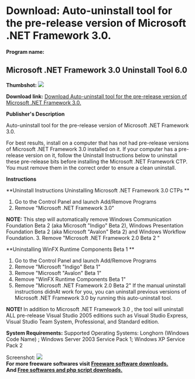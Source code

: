 # Download: Auto-uninstall tool for the pre-release version of Microsoft .NET Framework 3.0.

**Program name:**

## Microsoft .NET Framework 3.0 Uninstall Tool 6.0

  
**Thumbshot:** ![](http://www.freewarefiles.com/screenshot/nopic.gif)   
  
**Download link:** [Download Auto-uninstall tool for the pre-release version of Microsoft .NET Framework 3.0.](http://freesoftwares.boysofts.com/Microsoft-NET-Framework-Uninstall-Tool_program_23340.html)  
  


**Publisher's Description**  
  


Auto-uninstall tool for the pre-release version of Microsoft .NET Framework 3.0. 

For best results, install on a computer that has not had pre-release versions of Microsoft .NET Framework 3.0 installed on it. If your computer has a pre-release version on it, follow the Uninstall Instructions below to uninstall these pre-release bits before installing the Microsoft .NET Framework CTP. You must remove them in the correct order to ensure a clean uninstall.

**Instructions**

**Uninstall Instructions Uninstalling Microsoft .NET Framework 3.0 CTPs **

  1. Go to the Control Panel and launch Add/Remove Programs 
  2. Remove "Microsoft .NET Framework 3.0"   
  
**NOTE:** This step will automatically remove Windows Communication Foundation Beta 2 (aka Microsoft "Indigo" Beta 2), Windows Presentation Foundation Beta 2 (aka Microsoft "Avalon" Beta 2) and Windows Workflow Foundation. 
  3. Remove "Microsoft .NET Framework 2.0 Beta 2 " 

**Uninstalling WinFX Runtime Components Beta 1 **

  1. Go to the Control Panel and launch Add/Remove Programs 
  2. Remove "Microsoft "Indigo" Beta 1" 
  3. Remove "Microsoft "Avalon" Beta 1" 
  4. Remove "WinFX Runtime Components Beta 1" 
  5. Remove "Microsoft .NET Framework 2.0 Beta 2" 
If the manual uninstall instructions didnAt work for you, you can uninstall previous versions of Microsoft .NET Framework 3.0 by running this auto-uninstall tool. 

**NOTE!** In addition to Microsoft .NET Framework 3.0 , the tool will uninstall ALL pre-release Visual Studio 2005 editions such as Visual Studio Express, Visual Studio Team System, Professional, and Standard edition. 

**System Requirements:** Supported Operating Systems: Longhorn (Windows Code Name) ; Windows Server 2003 Service Pack 1; Windows XP Service Pack 2

  
  
Screenshot: ![](http://www.freewarefiles.com/screenshot/nopic.gif)   
**For more freeware softwares visit [Freeware software downloads.](http://freesoftwares.boysofts.com/)**   
**And [Free softwares and php script downloads.](http://www.boysofts.com/)**
